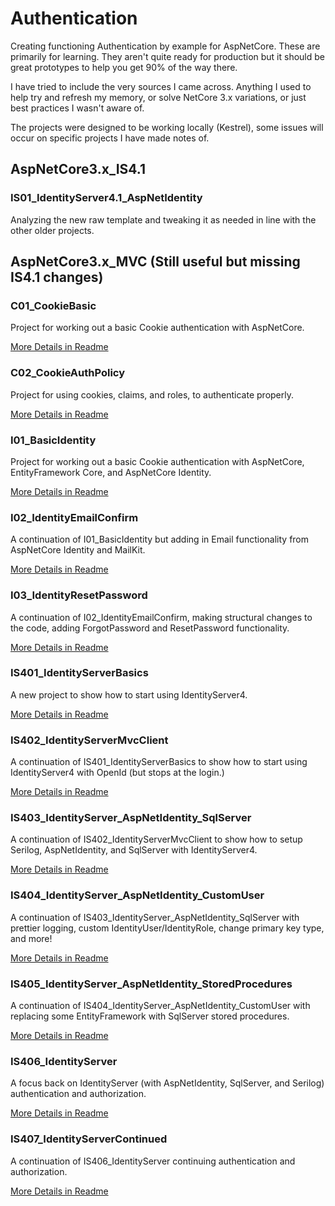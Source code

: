 # Authentication
Creating functioning Authentication by example for AspNetCore. These are primarily for learning. They aren't quite ready for production but it should be great prototypes to help you get 90% of the way there.

I have tried to include the very sources I came across. Anything I used to help try and refresh my memory, or solve NetCore 3.x variations, or just best practices I wasn't aware of.

The projects were designed to be working locally (Kestrel), some issues will occur on specific projects I have made notes of.  


## AspNetCore3.x_IS4.1
### IS01_IdentityServer4.1_AspNetIdentity
Analyzing the new raw template and tweaking it as needed in line with the other older projects.


## AspNetCore3.x_MVC (Still useful but missing IS4.1 changes)
### C01_CookieBasic  
Project for working out a basic Cookie authentication with AspNetCore.  

[More Details in Readme](https://github.com/houseofcat/Authentication/blob/master/AspNetCore3.x_MVC/C01_CookieBasics/README.md)  

### C02_CookieAuthPolicy  
Project for using cookies, claims, and roles, to authenticate properly.  

[More Details in Readme](https://github.com/houseofcat/Authentication/tree/master/AspNetCore3.x_MVC/C02_CookieAuthPolicy)  

### I01_BasicIdentity  
Project for working out a basic Cookie authentication with AspNetCore, EntityFramework Core, and AspNetCore Identity.  

[More Details in Readme](https://github.com/houseofcat/Authentication/blob/master/AspNetCore3.x_MVC/I01_IdentityBasics/README.md)  

### I02_IdentityEmailConfirm  
A continuation of I01_BasicIdentity but adding in Email functionality from AspNetCore Identity and MailKit.  

[More Details in Readme](https://github.com/houseofcat/Authentication/blob/master/AspNetCore3.x_MVC/I02_IdentityEmailConfirm/README.md)   

### I03_IdentityResetPassword  
A continuation of I02_IdentityEmailConfirm, making structural changes to the code, adding ForgotPassword and ResetPassword functionality.  

[More Details in Readme](https://https://github.com/houseofcat/Authentication/blob/master/AspNetCore3.x_MVC/I03_IdentityResetPassword/README.md)  

### IS401_IdentityServerBasics 
A new project to show how to start using IdentityServer4.  

[More Details in Readme](https://github.com/houseofcat/Authentication/blob/master/AspNetCore3.x_MVC/IS401_IdentityServerBasics/)  

### IS402_IdentityServerMvcClient  
A continuation of IS401_IdentityServerBasics to show how to start using IdentityServer4 with OpenId (but stops at the login.)  

[More Details in Readme](https://github.com/houseofcat/Authentication/blob/master/AspNetCore3.x_MVC/IS402_IdentityServerMvcClient/)  

### IS403_IdentityServer_AspNetIdentity_SqlServer  
A continuation of IS402_IdentityServerMvcClient to show how to setup Serilog, AspNetIdentity, and SqlServer with IdentityServer4.  

[More Details in Readme](https://github.com/houseofcat/Authentication/blob/master/AspNetCore3.x_MVC/IS403_IdentityServer_AspNetIdentity_SqlServer/)  

### IS404_IdentityServer_AspNetIdentity_CustomUser  
A continuation of IS403_IdentityServer_AspNetIdentity_SqlServer with prettier logging, custom IdentityUser/IdentityRole, change primary key type, and more!  

[More Details in Readme](https://github.com/houseofcat/Authentication/tree/master/AspNetCore3.x_MVC/IS404_IdentityServer_AspNetIdentity_CustomUser/)  

### IS405_IdentityServer_AspNetIdentity_StoredProcedures  
A continuation of IS404_IdentityServer_AspNetIdentity_CustomUser with replacing some EntityFramework with SqlServer stored procedures.  

[More Details in Readme](https://github.com/houseofcat/Authentication/tree/master/AspNetCore3.x_MVC/IS405_IdentityServer_AspNetIdentity_StoredProcedures/)  

### IS406_IdentityServer  
A focus back on IdentityServer (with AspNetIdentity, SqlServer, and Serilog) authentication and authorization.  

[More Details in Readme](https://github.com/houseofcat/Authentication/tree/master/AspNetCore3.x_MVC/IS406_IdentityServer/)  

### IS407_IdentityServerContinued   
A continuation of IS406_IdentityServer continuing authentication and authorization.   

[More Details in Readme](https://github.com/houseofcat/Authentication/tree/master/AspNetCore3.x_MVC/IS407_IdentityServerContinued/)  